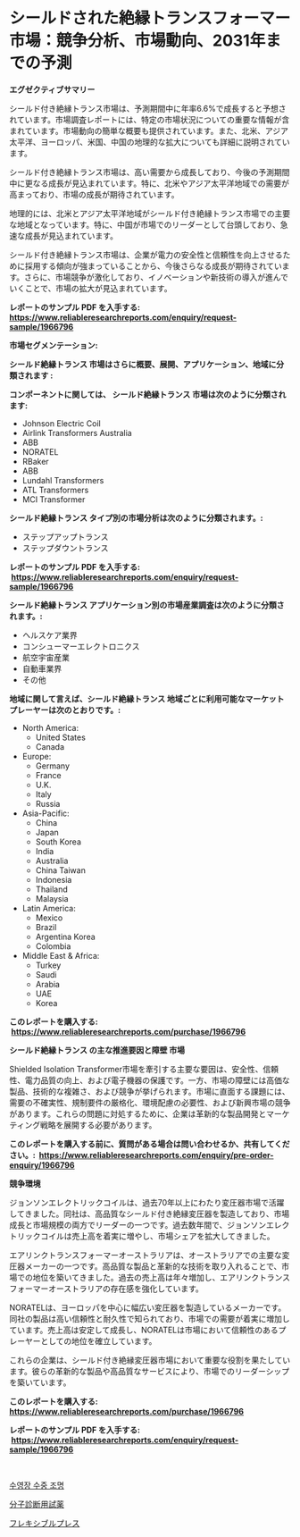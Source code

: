 <p><h1>シールドされた絶縁トランスフォーマー市場：競争分析、市場動向、2031年までの予測</h1></p><p><strong>エグゼクティブサマリー</strong></p>
<p><p>シールド付き絶縁トランス市場は、予測期間中に年率6.6%で成長すると予想されています。市場調査レポートには、特定の市場状況についての重要な情報が含まれています。市場動向の簡単な概要も提供されています。また、北米、アジア太平洋、ヨーロッパ、米国、中国の地理的な拡大についても詳細に説明されています。</p><p>シールド付き絶縁トランス市場は、高い需要から成長しており、今後の予測期間中に更なる成長が見込まれています。特に、北米やアジア太平洋地域での需要が高まっており、市場の成長が期待されています。</p><p>地理的には、北米とアジア太平洋地域がシールド付き絶縁トランス市場での主要な地域となっています。特に、中国が市場でのリーダーとして台頭しており、急速な成長が見込まれています。</p><p>シールド付き絶縁トランス市場は、企業が電力の安全性と信頼性を向上させるために採用する傾向が強まっていることから、今後さらなる成長が期待されています。さらに、市場競争が激化しており、イノベーションや新技術の導入が進んでいくことで、市場の拡大が見込まれています。</p></p>
<p><strong>レポートのサンプル PDF を入手する: <a href="https://www.reliableresearchreports.com/enquiry/request-sample/1966796">https://www.reliableresearchreports.com/enquiry/request-sample/1966796</a></strong></p>
<p><strong>市場セグメンテーション:</strong></p>
<p><strong> シールド絶縁トランス 市場はさらに概要、展開、アプリケーション、地域に分類されます :</strong></p>
<p><strong>コンポーネントに関しては、 シールド絶縁トランス 市場は次のように分類されます: &nbsp;</strong></p>
<p><ul><li>Johnson Electric Coil</li><li>Airlink Transformers Australia</li><li>ABB</li><li>NORATEL</li><li>RBaker</li><li>ABB</li><li>Lundahl Transformers</li><li>ATL Transformers</li><li>MCI Transformer</li></ul></p>
<p><strong> シールド絶縁トランス タイプ別の市場分析は次のように分類されます。:</strong></p>
<p><ul><li>ステップアップトランス</li><li>ステップダウントランス</li></ul></p>
<p><strong>レポートのサンプル PDF を入手する: &nbsp;<a href="https://www.reliableresearchreports.com/enquiry/request-sample/1966796">https://www.reliableresearchreports.com/enquiry/request-sample/1966796</a></strong></p>
<p><strong> シールド絶縁トランス アプリケーション別の市場産業調査は次のように分類されます。:</strong></p>
<p><ul><li>ヘルスケア業界</li><li>コンシューマーエレクトロニクス</li><li>航空宇宙産業</li><li>自動車業界</li><li>その他</li></ul></p>
<p><strong>地域に関して言えば、シールド絶縁トランス 地域ごとに利用可能なマーケットプレーヤーは次のとおりです。:</strong></p>
<p><ul>
    <li>
        North America:
        <ul>
            <li>United States</li>
            <li>Canada</li>
        </ul>
    </li>
    <li>
        Europe:
        <ul>
            <li>Germany</li>
            <li>France</li>
            <li>U.K.</li>
            <li>Italy</li>
            <li>Russia</li>
        </ul>
    </li>
    <li>
        Asia-Pacific:
        <ul>
            <li>China</li>
            <li>Japan</li>
            <li>South Korea</li>
            <li>India</li>
            <li>Australia</li>
            <li>China Taiwan</li>
            <li>Indonesia</li>
            <li>Thailand</li>
            <li>Malaysia</li>
        </ul>
    </li>
    <li>
        Latin America:
        <ul>
            <li>Mexico</li>
            <li>Brazil</li>
            <li>Argentina Korea</li>
            <li>Colombia</li>
        </ul>
    </li>
    <li>
        Middle East & Africa:
        <ul>
            <li>Turkey</li>
            <li>Saudi</li>
            <li>Arabia</li>
            <li>UAE</li>
            <li>Korea</li>
        </ul>
    </li>
    </ul></p>
<p><strong>このレポートを購入する: &nbsp;<a href="https://www.reliableresearchreports.com/purchase/1966796">https://www.reliableresearchreports.com/purchase/1966796</a></strong></p>
<p><strong>シールド絶縁トランス の主な推進要因と障壁 市場</strong></p>
<p><p>Shielded Isolation Transformer市場を牽引する主要な要因は、安全性、信頼性、電力品質の向上、および電子機器の保護です。一方、市場の障壁には高価な製品、技術的な複雑さ、および競争が挙げられます。市場に直面する課題には、需要の不確実性、規制要件の厳格化、環境配慮の必要性、および新興市場の競争があります。これらの問題に対処するために、企業は革新的な製品開発とマーケティング戦略を展開する必要があります。</p></p>
<p><strong>このレポートを購入する前に、質問がある場合は問い合わせるか、共有してください。:&nbsp; <a href="https://www.reliableresearchreports.com/enquiry/pre-order-enquiry/1966796">https://www.reliableresearchreports.com/enquiry/pre-order-enquiry/1966796</a></strong></p>
<p><strong>競争環境</strong></p>
<p><p>ジョンソンエレクトリックコイルは、過去70年以上にわたり変圧器市場で活躍してきました。同社は、高品質なシールド付き絶縁変圧器を製造しており、市場成長と市場規模の両方でリーダーの一つです。過去数年間で、ジョンソンエレクトリックコイルは売上高を着実に増やし、市場シェアを拡大してきました。</p><p>エアリンクトランスフォーマーオーストラリアは、オーストラリアでの主要な変圧器メーカーの一つです。高品質な製品と革新的な技術を取り入れることで、市場での地位を築いてきました。過去の売上高は年々増加し、エアリンクトランスフォーマーオーストラリアの存在感を強化しています。</p><p>NORATELは、ヨーロッパを中心に幅広い変圧器を製造しているメーカーです。同社の製品は高い信頼性と耐久性で知られており、市場での需要が着実に増加しています。売上高は安定して成長し、NORATELは市場において信頼性のあるプレーヤーとしての地位を確立しています。</p><p>これらの企業は、シールド付き絶縁変圧器市場において重要な役割を果たしています。彼らの革新的な製品や高品質なサービスにより、市場でのリーダーシップを築いています。</p></p>
<p><strong>このレポートを購入する: &nbsp; <a href="https://www.reliableresearchreports.com/purchase/1966796">https://www.reliableresearchreports.com/purchase/1966796</a></strong></p>
<p><strong>レポートのサンプル PDF を入手する: &nbsp;<a href="https://www.reliableresearchreports.com/enquiry/request-sample/1966796">https://www.reliableresearchreports.com/enquiry/request-sample/1966796</a></strong><strong></strong></p>
<p>&nbsp;</p>
<p><p><a href="https://github.com/RichardLueilwitz787/Market-Research-Report-List-1/blob/main/11507337347.md">수영장 수중 조명</a></p><p><a href="https://github.com/JacksonWiza1924/Market-Research-Report-List-1/blob/main/87397707817.md">分子診断用試薬</a></p><p><a href="https://github.com/Calvi3ynJerde867/Market-Research-Report-List-1/blob/main/18977057816.md">フレキシブルプレス</a></p></p>